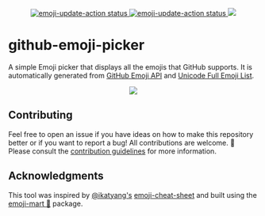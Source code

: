 <p align="center">
    <a href="https://github.com/rickstaa/github-emoji-picker/actions/workflows/test.yml">
        <img alt="emoji-update-action status" src="https://github.com/rickstaa/github-emoji-picker/actions/workflows/test.yml/badge.svg">
    </a>
    <a href="https://github.com/rickstaa/github-emoji-picker/actions/workflows/update_emojis.yml">
        <img alt="emoji-update-action status" src="https://github.com/rickstaa/github-emoji-picker/actions/workflows/update_emojis.yml/badge.svg">
    </a>
    <a title="Crowdin" target="_blank" href="https://crowdin.com/project/github-emoji-picker">
        <img src="https://badges.crowdin.net/github-emoji-picker/localized.svg">
    </a>
</p>

# github-emoji-picker

A simple Emoji picker that displays all the emojis that GitHub supports. It is automatically generated from [GitHub Emoji API](https://docs.github.com/en/rest/emojis) and [Unicode Full Emoji List](https://unicode.org/emoji/charts/full-emoji-list.html).

<p align="center">
    <a href="https://github-emoji-picker.vercel.app/">
        <img src="https://user-images.githubusercontent.com/17570430/217275127-fe160796-bc00-40c5-a63c-7cced06f5db6.png"/>
    </a>
</p>

## Contributing

Feel free to open an issue if you have ideas on how to make this repository better or if you want to report a bug! All contributions are welcome. :rocket: Please consult the [contribution guidelines](CONTRIBUTING.md) for more information.

## Acknowledgments

This tool was inspired by [@ikatyang's](https://github.com/ikatyang) [emoji-cheat-sheet](https://github.com/ikatyang/emoji-cheat-sheet/) and built using the [emoji-mart 🏪](https://github.com/missive/emoji-mart) package.
